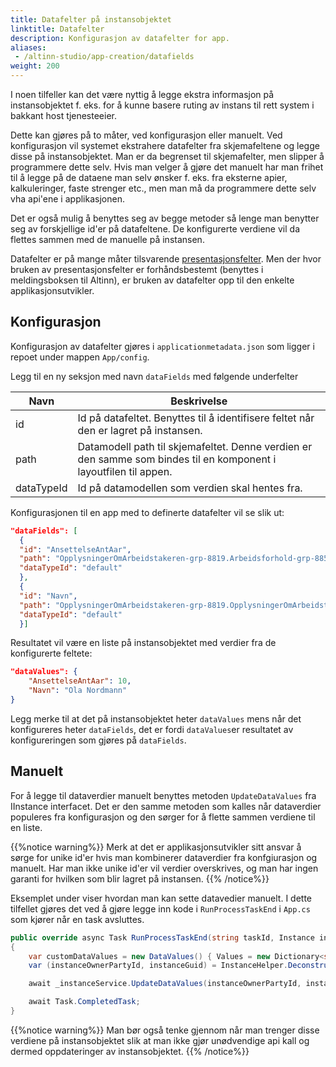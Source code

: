 ```yaml
---
title: Datafelter på instansobjektet
linktitle: Datafelter
description: Konfigurasjon av datafelter for app.
aliases:
 - /altinn-studio/app-creation/datafields
weight: 200
---
```


I noen tilfeller kan det være nyttig å legge ekstra informasjon på instansobjektet f. eks. for å kunne basere ruting av instans til rett system i bakkant host tjenesteeier.

Dette kan gjøres på to måter, ved konfigurasjon eller manuelt. Ved konfigurasjon vil systemet ekstrahere datafelter fra skjemafeltene og legge disse på instansobjektet. Man er da begrenset til skjemafelter, men slipper å programmere dette selv. Hvis man velger å gjøre det manuelt har man frihet til å legge på de dataene man selv ønsker f. eks. fra eksterne apier, kalkuleringer, faste strenger etc., men man må da programmere dette selv vha api'ene i applikasjonen.

Det er også mulig å benyttes seg av begge metoder så lenge man benytter seg av forskjellige id'er på datafeltene. De konfigurerte verdiene vil da flettes sammen med de manuelle på instansen.

Datafelter er på mange måter tilsvarende [presentasjonsfelter](../presentationfields/_index.md). Men der hvor bruken av presentasjonsfelter er forhåndsbestemt (benyttes i meldingsboksen til Altinn), er bruken av datafelter opp til den enkelte applikasjonsutvikler.

## Konfigurasjon 
Konfigurasjon av datafelter gjøres i `applicationmetadata.json` som ligger i repoet under mappen `App/config`.

Legg til en ny seksjon med navn `dataFields` med følgende underfelter

 Navn     | Beskrivelse
----------|------------
id        | Id på datafeltet. Benyttes til å identifisere feltet når den er lagret på instansen.
path      | Datamodell path til skjemafeltet. Denne verdien er den samme som bindes til en komponent i layoutfilen til appen.
dataTypeId| Id på datamodellen som verdien skal hentes fra. 

Konfigurasjonen til en app med to definerte datafelter vil se slik ut:

  ```json
"dataFields": [
    {
    "id": "AnsettelseAntAar",
    "path": "OpplysningerOmArbeidstakeren-grp-8819.Arbeidsforhold-grp-8856.AnsattAar-datadef-33267.value",
    "dataTypeId": "default"
    },
    {
    "id": "Navn",
    "path": "OpplysningerOmArbeidstakeren-grp-8819.OpplysningerOmArbeidstakeren-grp-8855.AnsattNavn-datadef-1223.value",
    "dataTypeId": "default"
    }]
  ```

Resultatet vil være en liste på instansobjektet med verdier fra de konfigurerte feltete:
```json
"dataValues": {
    "AnsettelseAntAar": 10,
    "Navn": "Ola Nordmann"
}
```
Legg merke til at det på instansobjektet heter `dataValues` mens når det konfigureres heter `dataFields`, det er fordi 
`dataValues`er resultatet av konfigureringen som gjøres på `dataFields`.

## Manuelt
For å legge til dataverdier manuelt benyttes metoden `UpdateDataValues` fra IInstance interfacet. Det er den samme metoden som kalles når dataverdier populeres fra konfigurasjon og den sørger for å flette sammen verdiene til en liste. 

{{%notice warning%}}
Merk at det er applikasjonsutvikler sitt ansvar å sørge for unike id'er hvis man kombinerer dataverdier fra konfgiurasjon og manuelt.
Har man ikke unike id'er vil verdier overskrives, og man har ingen garanti for hvilken som blir lagret på instansen.
{{% /notice%}}

Eksemplet under viser hvordan man kan sette datavedier manuelt. I dette tilfellet gjøres det ved å gjøre legge inn kode 
i `RunProcessTaskEnd` i `App.cs` som kjører når en task avsluttes. 

```cs
public override async Task RunProcessTaskEnd(string taskId, Instance instance)
{
    var customDataValues = new DataValues() { Values = new Dictionary<string, string>() { { "customKey", "customValue" } } };
    var (instanceOwnerPartyId, instanceGuid) = InstanceHelper.DeconstructInstanceIdFromUrl(_httpContextAccessor.HttpContext.Request.Path.Value);

    await _instanceService.UpdateDataValues(instanceOwnerPartyId, instanceGuid, customDataValues);

    await Task.CompletedTask;
}
```

{{%notice warning%}}
Man bør også tenke gjennom når man trenger disse verdiene på instansobjektet slik at man ikke gjør unødvendige api kall og dermed oppdateringer av instansobjektet.
{{% /notice%}}

